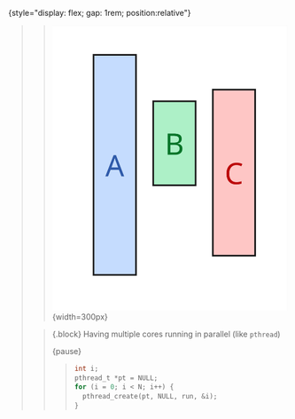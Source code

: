 {style="display: flex; gap: 1rem; position:relative"}
> >
> > ![](images/parallelism.jpg){width=300px}
> >
>
> >
> > {.block}
> > Having multiple cores running in parallel (like `pthread`) 
> >
> > {pause}
> > > ```C
> > > int i;
> > > pthread_t *pt = NULL;
> > > for (i = 0; i < N; i++) {
> > >   pthread_create(pt, NULL, run, &i);
> > > }
> > > ```